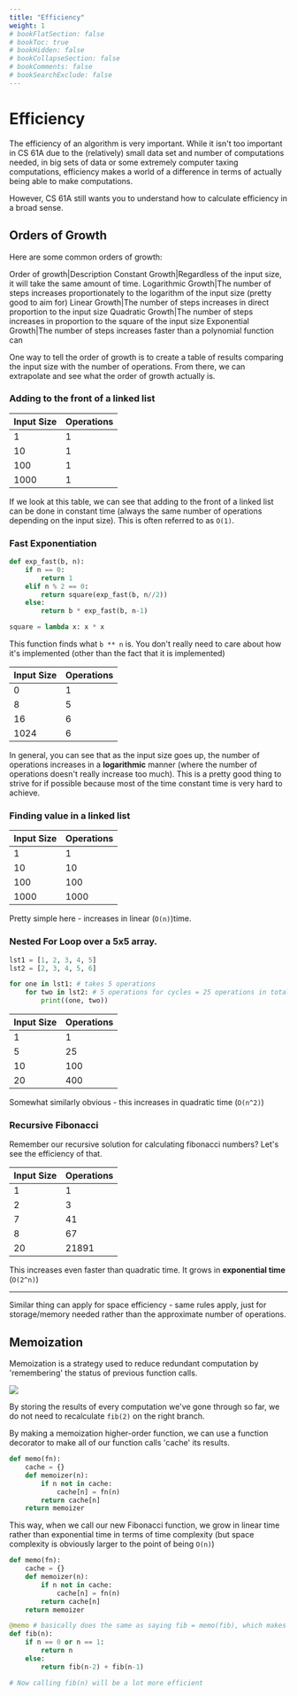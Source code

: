 ```yaml
---
title: "Efficiency"
weight: 1
# bookFlatSection: false
# bookToc: true
# bookHidden: false
# bookCollapseSection: false
# bookComments: false
# bookSearchExclude: false
---
```


# Efficiency

The efficiency of an algorithm is very important. While it isn't too important in CS 61A due to the (relatively) small data set and number of computations needed, in big sets of data or some extremely computer taxing computations, efficiency makes a world of a difference in terms of actually being able to make computations.

However, CS 61A still wants you to understand how to calculate efficiency in a broad sense.

## Orders of Growth

Here are some common orders of growth:

Order of growth|Description
Constant Growth|Regardless of the input size, it will take the same amount of time.
Logarithmic Growth|The number of steps increases proportionately to the logarithm of the input size (pretty good to aim for)
Linear Growth|The number of steps increases in direct proportion to the input size
Quadratic Growth|The number of steps increases in proportion to the square of the input size
Exponential Growth|The number of steps increases faster than a polynomial function can

One way to tell the order of growth is to create a table of results comparing the input size with the number of operations. From there, we can extrapolate and see what the order of growth actually is.

### Adding to the front of a linked list

Input Size|Operations
:--|:--
1|1
10|1
100|1
1000|1

If we look at this table, we can see that adding to the front of a linked list can be done in constant time (always the same number of operations depending on the input size). This is often referred to as `O(1)`.

### Fast Exponentiation

```python
def exp_fast(b, n):
    if n == 0:
        return 1
    elif n % 2 == 0:
        return square(exp_fast(b, n//2))
    else:
        return b * exp_fast(b, n-1) 

square = lambda x: x * x
```

This function finds what `b ** n` is. You don't really need to care about how it's implemented (other than the fact that it is implemented)

Input Size|Operations
:--|:--
0|1
8|5
16|6
1024|6

In general, you can see that as the input size goes up, the number of operations increases in a **logarithmic** manner (where the number of operations doesn't really increase too much). This is a pretty good thing to strive for if possible because most of the time constant time is very hard to achieve.

### Finding value in a linked list

Input Size|Operations
:--|:--
1|1
10|10
100|100
1000|1000

Pretty simple here - increases in linear (`O(n)`)time.

### Nested For Loop over a 5x5 array.

```python
lst1 = [1, 2, 3, 4, 5]
lst2 = [2, 3, 4, 5, 6]

for one in lst1: # takes 5 operations
    for two in lst2: # 5 operations for cycles = 25 operations in total
        print((one, two)) 
```

Input Size|Operations
:--|:--
1|1
5|25
10|100
20|400

Somewhat similarly obvious - this increases in quadratic time (`O(n^2)`)

### Recursive Fibonacci

Remember our recursive solution for calculating fibonacci numbers? Let's see the efficiency of that.

Input Size|Operations
:--|:--
1|1
2|3
7|41
8|67
20|21891

This increases even faster than quadratic time. It grows in **exponential time** (`O(2^n)`)

---

Similar thing can apply for space efficiency - same rules apply, just for storage/memory needed rather than the approximate number of operations.

## Memoization

Memoization is a strategy used to reduce redundant computation by 'remembering' the status of previous function calls.

![](https://i.imgur.com/6B75Hc6.png)

By storing the results of every computation we've gone through so far, we do not need to recalculate `fib(2)` on the right branch. 

By making a memoization higher-order function, we can use a function decorator to make all of our function calls 'cache' its results.

```python
def memo(fn):
    cache = {}
    def memoizer(n):
        if n not in cache:
            cache[n] = fn(n)
        return cache[n]
    return memoizer
```

This way, when we call our new Fibonacci function, we grow in linear time rather than exponential time in terms of time complexity (but space complexity is obviously larger to the point of being `O(n)`)

```python
def memo(fn):
    cache = {}
    def memoizer(n):
        if n not in cache:
            cache[n] = fn(n)
        return cache[n]
    return memoizer

@memo # basically does the same as saying fib = memo(fib), which makes it such that fib now points to the memoizer function
def fib(n):
    if n == 0 or n == 1:
        return n
    else:
        return fib(n-2) + fib(n-1)

# Now calling fib(n) will be a lot more efficient
```
